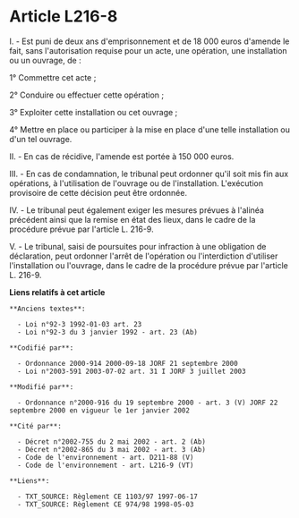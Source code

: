 # Article L216-8

I. - Est puni de deux ans d'emprisonnement et de 18 000 euros d'amende le fait, sans l'autorisation requise pour un acte, une
opération, une installation ou un ouvrage, de :

1° Commettre cet acte ;

2° Conduire ou effectuer cette opération ;

3° Exploiter cette installation ou cet ouvrage ;

4° Mettre en place ou participer à la mise en place d'une telle installation ou d'un tel ouvrage.

II. - En cas de récidive, l'amende est portée à 150 000 euros.

III. - En cas de condamnation, le tribunal peut ordonner qu'il soit mis fin aux opérations, à l'utilisation de l'ouvrage ou
de l'installation. L'exécution provisoire de cette décision peut être ordonnée.

IV. - Le tribunal peut également exiger les mesures prévues à l'alinéa précédent ainsi que la remise en état des lieux, dans
le cadre de la procédure prévue par l'article L. 216-9.

V. - Le tribunal, saisi de poursuites pour infraction à une obligation de déclaration, peut ordonner l'arrêt de l'opération
ou l'interdiction d'utiliser l'installation ou l'ouvrage, dans le cadre de la procédure prévue par l'article L. 216-9.

**Liens relatifs à cet article**

	**Anciens textes**:

	  - Loi n°92-3 1992-01-03 art. 23
	  - Loi n°92-3 du 3 janvier 1992 - art. 23 (Ab)

	**Codifié par**:

	  - Ordonnance 2000-914 2000-09-18 JORF 21 septembre 2000
	  - Loi n°2003-591 2003-07-02 art. 31 I JORF 3 juillet 2003

	**Modifié par**:

	  - Ordonnance n°2000-916 du 19 septembre 2000 - art. 3 (V) JORF 22 septembre 2000 en vigueur le 1er janvier 2002

	**Cité par**:

	  - Décret n°2002-755 du 2 mai 2002 - art. 2 (Ab)
	  - Décret n°2002-865 du 3 mai 2002 - art. 3 (Ab)
	  - Code de l'environnement - art. D211-88 (V)
	  - Code de l'environnement - art. L216-9 (VT)

	**Liens**:

	  - TXT_SOURCE: Règlement CE 1103/97 1997-06-17
	  - TXT_SOURCE: Règlement CE 974/98 1998-05-03
